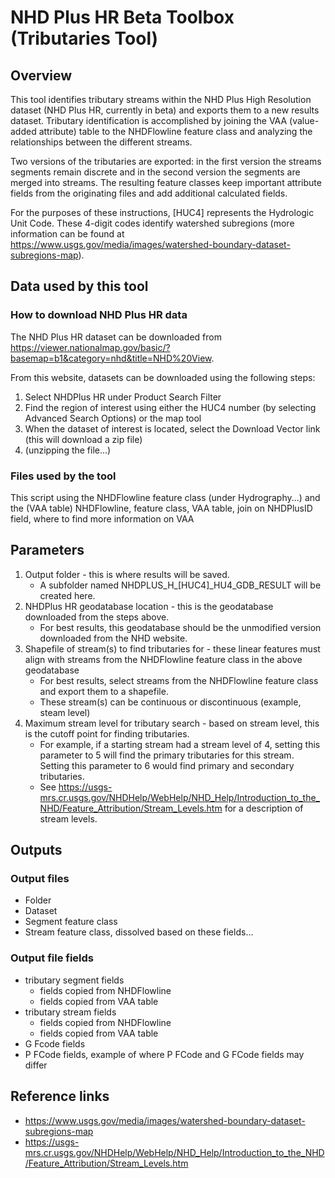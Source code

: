 # NHD Plus HR Beta Toolbox (Tributaries Tool)

## Overview
This tool identifies tributary streams within the NHD Plus High Resolution dataset (NHD Plus HR, currently in beta) and exports them to a new results dataset. 
Tributary identification is accomplished by joining the VAA (value-added attribute) table to the NHDFlowline feature class and analyzing the relationships between the different streams. 

Two versions of the tributaries are exported: in the first version the streams segments remain discrete and in the second version the segments are merged into streams. 
The resulting feature classes keep important attribute fields from the originating files and add additional calculated fields. 

For the purposes of these instructions, [HUC4] represents the Hydrologic Unit Code. These 4-digit codes identify watershed subregions (more information can be found at https://www.usgs.gov/media/images/watershed-boundary-dataset-subregions-map). 

## Data used by this tool

### How to download NHD Plus HR data
The NHD Plus HR dataset can be downloaded from https://viewer.nationalmap.gov/basic/?basemap=b1&category=nhd&title=NHD%20View. 

From this website, datasets can be downloaded using the following steps:
1. Select NHDPlus HR under Product Search Filter
2. Find the region of interest using either the HUC4 number (by selecting Advanced Search Options) or the map tool
3. When the dataset of interest is located, select the Download Vector link (this will download a zip file)
4. (unzipping the file...)

### Files used by the tool
This script using the NHDFlowline feature class (under Hydrography...) and the (VAA table)
NHDFlowline, feature class, 
VAA table, join on NHDPlusID field, where to find more information on VAA

## Parameters
1. Output folder - this is where results will be saved. 
    * A subfolder named NHDPLUS_H_[HUC4]_HU4_GDB_RESULT will be created here. 
2. NHDPlus HR geodatabase location - this is the geodatabase downloaded from the steps above. 
    * For best results, this geodatabase should be the unmodified version downloaded from the NHD website. 
3. Shapefile of stream(s) to find tributaries for - these linear features must align with streams from the NHDFlowline 
feature class in the above geodatabase
    * For best results, select streams from the NHDFlowline feature class and export them to a shapefile. 
    * These stream(s) can be continuous or discontinuous (example, steam level)
4. Maximum stream level for tributary search - based on stream level, this is the cutoff point for finding tributaries.  
    * For example, if a starting stream had a stream level of 4, setting this parameter to 5 will find the primary 
    tributaries for this stream. Setting this parameter to 6 would find primary and secondary tributaries. 
    * See https://usgs-mrs.cr.usgs.gov/NHDHelp/WebHelp/NHD_Help/Introduction_to_the_NHD/Feature_Attribution/Stream_Levels.htm 
    for a description of stream levels.

## Outputs

### Output files
* Folder
* Dataset
* Segment feature class
* Stream feature class, dissolved based on these fields...

### Output file fields
* tributary segment fields
    * fields copied from NHDFlowline
    * fields copied from VAA table
* tributary stream fields
    * fields copied from NHDFlowline
    * fields copied from VAA table
* G Fcode fields
* P FCode fields, 
example of where P FCode and G FCode fields may differ

## Reference links
* https://www.usgs.gov/media/images/watershed-boundary-dataset-subregions-map
* https://usgs-mrs.cr.usgs.gov/NHDHelp/WebHelp/NHD_Help/Introduction_to_the_NHD/Feature_Attribution/Stream_Levels.htm